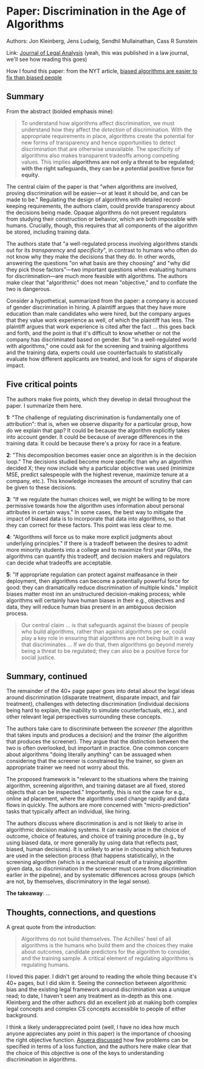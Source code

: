 <!-- date: 2019-12-28 -->
# Paper: Discrimination in the Age of Algorithms
Authors: Jon Kleinberg, Jens Ludwig, Sendhil Mullainathan, Cass R Sunstein

Link: [Journal of Legal Analysis](https://academic.oup.com/jla/article/doi/10.1093/jla/laz001/5476086) (yeah, this was published in a law journal, we'll see how reading this goes)

How I found this paper: from the NYT article, [biased algorithms are easier to fix than biased people](https://www.nytimes.com/2019/12/06/business/algorithm-bias-fix.html)

## Summary
From the abstract (bolded emphasis mine):

> To understand how algorithms affect discrimination, we must understand how they affect the *detection* of discrimination. With the appropriate requirements in place, algorithms create the potential for new forms of transparency and hence opportunities to detect discrimination that are otherwise unavailable. The specificity of algorithms also makes transparent tradeoffs among competing values. This implies **algorithms are not only a threat to be regulated; with the right safeguards, they can be a potential positive force for equity.**

The central claim of the paper is that "when algorithms are involved, proving discrimination will be easier—or at least it should be, and can be made to be." Regulating the design of algorithms with detailed record-keeping requirements, the authors claim, could provide transparency about the decisions being made. Opaque algorithms do not prevent regulators from studying their construction or behavior, which are both impossible with humans. Crucially, though, this requires that all components of the algorithm be stored, including training data.

The authors state that "a well-regulated process involving algorithms stands out for its *transparency* and *specificity*", in contrast to humans who often do not know why they make the decisions that they do. In other words, answering the questions "on what basis are they choosing" and "why did they pick those factors"—two important questions when evaluating humans for discrimination—are much more feasible with algorithms. The authors make clear that "algorithmic" does not mean "objective," and to conflate the two is dangerous.

Consider a hypothetical, summarized from the paper: a company is accused of gender discrimination in hiring. A plaintiff argues that they have more education than male candidates who were hired, but the company argues that they value work experience as well, of which the plaintiff has less. The plaintiff argues that work experience is cited after the fact ... this goes back and forth, and the point is that it's difficult to know whether or not the company has discriminated based on gender. But "in a well-regulated world with algorithms," one could ask for the screening and training algorithms and the training data, experts could use counterfactuals to statistically evaluate how different applicants are treated, and look for signs of disparate impact.

## Five critical points
The authors make five points, which they develop in detail throughout the paper. I summarize them here.

**1:** "The challenge of regulating discrimination is fundamentally one of attribution": that is, when we observe disparity for a particular group, how do we explain that gap? It could be because the algorithm explicitly takes into account gender. It could be because of average differences in the training data. It could be because there's a proxy for race in a feature.

**2**: "This decomposition becomes easier once an algorithm is in the decision loop." The decisions studied become more specific than why an algorithm decided X; they now include why a particular objective was used (minimize MSE, predict salespeople with the highest revenue, maximize tenure at a company, etc.). This knowledge increases the amount of scrutiny that can be given to these decisions.

**3**: "If we regulate the human choices well, we might be willing to be more permissive towards how the algorithm uses information about personal attributes in certain ways." In some cases, the best way to mitigate the impact of biased data is to incorporate that data into algorithms, so that they can correct for these factors. This point was less clear to me.

**4**: "Algorithms will force us to make more explicit judgments about underlying principles." If there is a tradeoff between the desires to admit more minority students into a college and to maximize first year GPAs, the algorithms can quantify this tradeoff, and decision makers and regulators can decide what tradeoffs are acceptable.

**5**: "If appropriate regulation can protect against malfeasance in their deployment, then algorithms can become a potentially powerful force for good: they can dramatically reduce discrimination of multiple kinds." Implicit biases matter most inn an unstructured decision-making process; while algorithms will certainly have human biases in their e.g., objectives and data, they will reduce human bias present in an ambiguous decision process.

> Our central claim ... is that safeguards against the biases of people who build algorithms, rather than against algorithms per se, could play a key role in ensuring that algorithms are not being built in a way that discriminates ... If we do that, then algorithms go beyond merely being a threat to be regulated; they can also be a positive force for social justice.

## Summary, continued
The remainder of the 40+ page paper goes into detail about the legal ideas around discrimination (disparate treatment, disparate impact, and fair treatment), challenges with detecting discrimination (individual decisions being hard to explain, the inability to simulate counterfactuals, etc.), and other relevant legal perspectives surrounding these concepts.

The authors take care to discriminate between the *screener* (the algorithm that takes inputs and produces a decision) and the *trainer* (the algorithm that produces the screener). They argue that the distinction between the two is often overlooked, but important in practice. One common concern about algorithms "doing literally anything" can be assuaged when considering that the screener is constrained by the trainer, so given an appropriate trainer we need not worry about this.

The proposed framework is "relevant to the situations where the training algorithm, screening algorithm, and training dataset are all fixed, stored objects that can be inspected." Importantly, this is not the case for e.g., online ad placement, where the algorithms used change rapidly and data flows in quickly. The authors are more concerned with "micro-prediction" tasks that typically affect an individual, like hiring.

The authors discuss where discrimination is and is not likely to arise in algorithmic decision making systems. It can easily arise in the choice of outcome, choice of features, and choice of training procedure (e.g., by using biased data, or more generally by using data that reflects past, biased, human decisions). It is unlikely to arise in choosing which features are used in the selection process (that happens statistically), in the screening algorithm (which is a mechanical result of a training algorithm given data, so discrimination in the screener must come from discrimination earlier in the pipeline), and by systematic differences across groups (which are not, by themselves, discriminatory in the legal sense). 


**The takeaway**: ...

## Thoughts, connections, and questions
A great quote from the introduction:

> Algorithms do not build themselves. The Achilles' heel of all algorithms is the humans who build them and the choices they make about outcomes, candidate predictors for the algorithm to consider, and the training sample. A critical element of regulating algorithms is regulating humans.

I loved this paper. I didn't get around to reading the whole thing because it's 40+ pages, but I did skim it. Seeing the connection between algorithmic bias and the existing legal framework around discrimination was a unique read; to date, I haven't seen any treatment as in-depth as this one. Kleinberg and the other authors did an excellent job at making both complex legal concepts and complex CS concepts accessible to people of either background.

I think a likely underappreciated point (well, I have no idea how much anyone appreciates any point in this paper) is the importance of choosing the right objective function. [Aguera discussed](../posts/talk_kidd_neurips.md) how few problems can be specified in terms of a loss function, and the authors here make clear that the choice of this objective is one of the keys to understanding discrimination in algorithms. 


